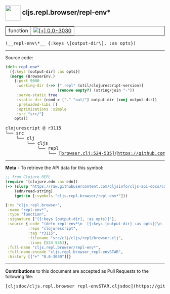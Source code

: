 ## <img width="48px" valign="middle" src="http://i.imgur.com/Hi20huC.png"> cljs.repl.browser/repl-env\*

 <table border="1">
<tr>

<td>function</td>
<td><a href="https://github.com/cljsinfo/cljs-api-docs/tree/0.0-3030"><img valign="middle" alt="[+] 0.0-3030" src="https://img.shields.io/badge/+-0.0--3030-lightgrey.svg"></a> </td>
</tr>
</table>

 <samp>
(__repl-env\*__ {:keys \[output-dir\], :as opts})<br>
</samp>

---





Source code:

```clj
(defn repl-env*
  [{:keys [output-dir] :as opts}]
  (merge (BrowserEnv.)
    {:port 9000
     :working-dir (->> [".repl" (util/clojurescript-version)]
                       (remove empty?) (string/join "-"))
     :serve-static true
     :static-dir (cond-> ["." "out/"] output-dir (conj output-dir))
     :preloaded-libs []
     :optimizations :simple
     :src "src/"}
    opts))
```

 <pre>
clojurescript @ r3115
└── src
    └── clj
        └── cljs
            └── repl
                └── <ins>[browser.clj:524-535](https://github.com/clojure/clojurescript/blob/r3115/src/clj/cljs/repl/browser.clj#L524-L535)</ins>
</pre>


---

__Meta__ - To retrieve the API data for this symbol:

```clj
;; from Clojure REPL
(require '[clojure.edn :as edn])
(-> (slurp "https://raw.githubusercontent.com/cljsinfo/cljs-api-docs/catalog/cljs-api.edn")
    (edn/read-string)
    (get-in [:symbols "cljs.repl.browser/repl-env*"]))
```

```clj
{:ns "cljs.repl.browser",
 :name "repl-env*",
 :type "function",
 :signature ["[{:keys [output-dir], :as opts}]"],
 :source {:code "(defn repl-env*\n  [{:keys [output-dir] :as opts}]\n  (merge (BrowserEnv.)\n    {:port 9000\n     :working-dir (->> [\".repl\" (util/clojurescript-version)]\n                       (remove empty?) (string/join \"-\"))\n     :serve-static true\n     :static-dir (cond-> [\".\" \"out/\"] output-dir (conj output-dir))\n     :preloaded-libs []\n     :optimizations :simple\n     :src \"src/\"}\n    opts))",
          :repo "clojurescript",
          :tag "r3115",
          :filename "src/clj/cljs/repl/browser.clj",
          :lines [524 535]},
 :full-name "cljs.repl.browser/repl-env*",
 :full-name-encode "cljs.repl.browser_repl-envSTAR",
 :history [["+" "0.0-3030"]]}

```

---

__Contributions__ to this document are accepted as Pull Requests to the following file:

 <pre>
[cljsdoc/cljs.repl.browser_repl-envSTAR.cljsdoc](https://github.com/cljsinfo/cljs-api-docs/blob/master/cljsdoc/cljs.repl.browser_repl-envSTAR.cljsdoc)
</pre>

